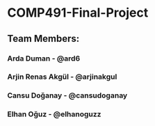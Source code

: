 # COMP491-Final-Project
## Team Members:
### Arda Duman - @ard6
### Arjin Renas Akgül - @arjinakgul
### Cansu Doğanay - @cansudoganay
### Elhan Oğuz - @elhanoguzz
